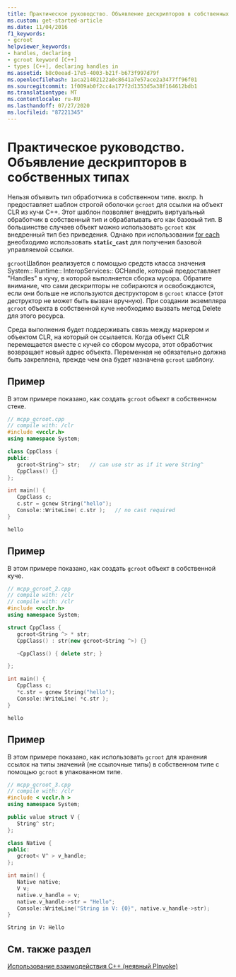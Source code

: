 ```yaml
---
title: Практическое руководство. Объявление дескрипторов в собственных типах
ms.custom: get-started-article
ms.date: 11/04/2016
f1_keywords:
- gcroot
helpviewer_keywords:
- handles, declaring
- gcroot keyword [C++]
- types [C++], declaring handles in
ms.assetid: b8c0eead-17e5-4003-b21f-b673f997d79f
ms.openlocfilehash: 1aca21402122a0c8641a7e57ace2a3477ff96f01
ms.sourcegitcommit: 1f009ab0f2cc4a177f2d1353d5a38f164612bdb1
ms.translationtype: MT
ms.contentlocale: ru-RU
ms.lasthandoff: 07/27/2020
ms.locfileid: "87221345"
---
```

# <a name="how-to-declare-handles-in-native-types"></a>Практическое руководство. Объявление дескрипторов в собственных типах

Нельзя объявить тип обработчика в собственном типе. вкклр. h предоставляет шаблон строгой оболочки `gcroot` для ссылки на объект CLR из кучи C++. Этот шаблон позволяет внедрить виртуальный обработчик в собственный тип и обрабатывать его как базовый тип. В большинстве случаев объект можно использовать `gcroot` как внедренный тип без приведения. Однако при использовании [for each в](../dotnet/for-each-in.md)необходимо использовать **`static_cast`** для получения базовой управляемой ссылки.

`gcroot`Шаблон реализуется с помощью средств класса значения System:: Runtime:: InteropServices:: GCHandle, который предоставляет "Handles" в кучу, в которой выполняется сборка мусора. Обратите внимание, что сами дескрипторы не собираются и освобождаются, если они больше не используются деструктором в `gcroot` классе (этот деструктор не может быть вызван вручную). При создании экземпляра `gcroot` объекта в собственной куче необходимо вызвать метод Delete для этого ресурса.

Среда выполнения будет поддерживать связь между маркером и объектом CLR, на который он ссылается. Когда объект CLR перемещается вместе с кучей со сбором мусора, этот обработчик возвращает новый адрес объекта. Переменная не обязательно должна быть закреплена, прежде чем она будет назначена `gcroot` шаблону.

## <a name="example"></a>Пример

В этом примере показано, как создать `gcroot` объект в собственном стеке.

```cpp
// mcpp_gcroot.cpp
// compile with: /clr
#include <vcclr.h>
using namespace System;

class CppClass {
public:
   gcroot<String^> str;   // can use str as if it were String^
   CppClass() {}
};

int main() {
   CppClass c;
   c.str = gcnew String("hello");
   Console::WriteLine( c.str );   // no cast required
}
```

```Output
hello
```

## <a name="example"></a>Пример

В этом примере показано, как создать `gcroot` объект в собственной куче.

```cpp
// mcpp_gcroot_2.cpp
// compile with: /clr
// compile with: /clr
#include <vcclr.h>
using namespace System;

struct CppClass {
   gcroot<String ^> * str;
   CppClass() : str(new gcroot<String ^>) {}

   ~CppClass() { delete str; }

};

int main() {
   CppClass c;
   *c.str = gcnew String("hello");
   Console::WriteLine( *c.str );
}
```

```Output
hello
```

## <a name="example"></a>Пример

В этом примере показано, как использовать `gcroot` для хранения ссылок на типы значений (не ссылочные типы) в собственном типе с помощью `gcroot` в упакованном типе.

```cpp
// mcpp_gcroot_3.cpp
// compile with: /clr
#include < vcclr.h >
using namespace System;

public value struct V {
   String^ str;
};

class Native {
public:
   gcroot< V^ > v_handle;
};

int main() {
   Native native;
   V v;
   native.v_handle = v;
   native.v_handle->str = "Hello";
   Console::WriteLine("String in V: {0}", native.v_handle->str);
}
```

```Output
String in V: Hello
```

## <a name="see-also"></a>См. также раздел

[Использование взаимодействия C++ (неявный PInvoke)](../dotnet/using-cpp-interop-implicit-pinvoke.md)
